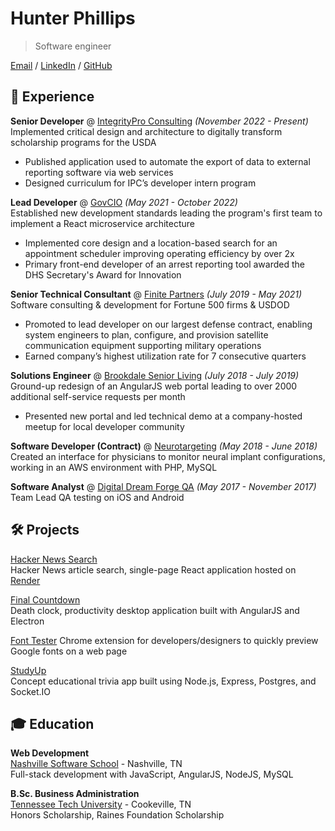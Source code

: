 # Hunter Phillips

> Software engineer

[Email](mailto:hkphillips42@gmail.com) / [LinkedIn](https://www.linkedin.com/in/hunter-phillips/) / [GitHub](https://github.com/hunterphillips)

## 💼 Experience

**Senior Developer** @ [IntegrityPro Consulting](https://integritypro.com/) _(November 2022 - Present)_  
Implemented critical design and architecture to digitally transform scholarship programs for the USDA

- Published application used to automate the export of data to external reporting software via web services
- Designed curriculum for IPC’s developer intern program

**Lead Developer** @ [GovCIO](https://govcio.com/) _(May 2021 - October 2022)_  
Established new development standards leading the program's first team to implement a React microservice architecture

- Implemented core design and a location-based search for an appointment scheduler improving operating efficiency by over 2x
- Primary front-end developer of an arrest reporting tool awarded the DHS Secretary's Award for Innovation

**Senior Technical Consultant** @ [Finite Partners](https://finite-partners.com/) _(July 2019 - May 2021)_  
Software consulting & development for Fortune 500 firms & USDOD

- Promoted to lead developer on our largest defense contract, enabling system engineers to plan, configure, and provision satellite communication equipment supporting military operations
- Earned company’s highest utilization rate for 7 consecutive quarters

**Solutions Engineer** @ [Brookdale Senior Living](https://www.brookdale.com/en.html) _(July 2018 - July 2019)_  
Ground-up redesign of an AngularJS web portal leading to over 2000 additional self-service requests per month

- Presented new portal and led technical demo at a company-hosted meetup for local developer community

**Software Developer (Contract)** @ [Neurotargeting](https://www.linkedin.com/company/neurotargeting) _(May 2018 - June 2018)_  
Created an interface for physicians to monitor neural implant configurations, working in an AWS environment with PHP, MySQL

**Software Analyst** @ [Digital Dream Forge QA](https://www.digitaldreamforge.com/) _(May 2017 - November 2017)_  
Team Lead QA testing on iOS and Android  

## 🛠️ Projects

[Hacker News Search](https://hacker-news-search.onrender.com/)  
Hacker News article search, single-page React application hosted on [Render](https://render.com/)

[Final Countdown](https://github.com/hunterphillips/countdown)  
Death clock, productivity desktop application built with AngularJS and Electron  

[Font Tester](https://chrome.google.com/webstore/detail/font-tester/imccahjhfnnifmcmfelbcijnilebgggg)
Chrome extension for developers/designers to quickly preview Google fonts on a web page  

[StudyUp](https://github.com/hunterphillips/StudyUp)  
Concept educational trivia app built using Node.js, Express, Postgres, and Socket.IO  

## 🎓 Education

**Web Development**  
[Nashville Software School](https://nashvillesoftwareschool.com/) - Nashville, TN  
Full-stack development with JavaScript, AngularJS, NodeJS, MySQL

**B.Sc. Business Administration**  
[Tennessee Tech University](https://www.tntech.edu/) - Cookeville, TN  
Honors Scholarship, Raines Foundation Scholarship
